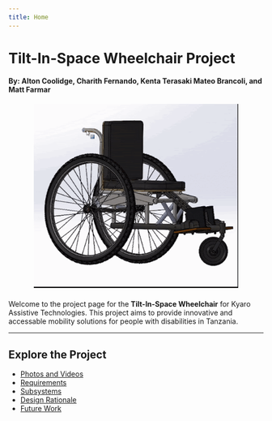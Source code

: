 ```yaml
---
title: Home
---
```


<link rel="stylesheet" href="assets/style.css">

<!-- Header -->
# Tilt-In-Space Wheelchair Project
**By: Alton Coolidge, Charith Fernando, Kenta Terasaki Mateo Brancoli, and Matt Farmar** 

<div style="text-align: center; margin: 20px 0;">
    <img src="wheelchair.gif" alt="Wheelchair Demonstration" style="width: 80%; height: auto;">
</div>

Welcome to the project page for the **Tilt-In-Space Wheelchair** for Kyaro Assistive Technologies. This project aims to provide innovative and accessable mobility solutions for people with disabilities in Tanzania.

---

## Explore the Project
- [Photos and Videos](photos.md)
- [Requirements](requirements.md)
- [Subsystems](architecture.md)
- [Design Rationale](design.md)
- [Future Work](conclusion.md)

